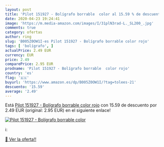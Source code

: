 ```yaml
---
layout: post
title: 'Pilot 151927 - Bolígrafo borrable  color al 15.59 % de descuento'
date: 2020-04-23 19:24:41
image: 'https://m.media-amazon.com/images/I/31plN3rad-L._SL200_.jpg'
comments: true
category: ofertas
author: ring
slug: 'B005Z0OW1I-es Pilot 151927 - Bolígrafo borrable color rojo'
tags: [ 'bolígrafo', ]
actualPrice: 2.49 EUR
currency: EUR
price: 2.49
comparePrice: 2.95 EUR
prodname: 'Pilot 151927 - Bolígrafo borrable  color rojo'
country: 'es'
flag: '🇪🇸'
buyurl: 'https://www.amazon.es/dp/B005Z0OW1I/?tag=tolees-21'
descuento: '15.59'
average: '2.49'
---
```


Está [Pilot 151927 - Bolígrafo borrable  color rojo](https://www.amazon.es/dp/B005Z0OW1I/?tag=tolees-21) con 15.59 de descuento por 2.49 EUR (original: 2.95 EUR) en el siguiente enlace!

[![Pilot 151927 - Bolígrafo borrable  color](https://m.media-amazon.com/images/I/31plN3rad-L._SL200_.jpg)](https://www.amazon.es/dp/B005Z0OW1I/?tag=tolees-21)

ℹ️:


[🛒 Ver la oferta!!](https://www.amazon.es/dp/B005Z0OW1I/?tag=tolees-21)
